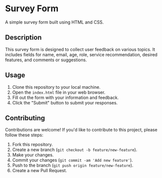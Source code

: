 # Survey Form

A simple survey form built using HTML and CSS.

## Description

This survey form is designed to collect user feedback on various topics. It includes fields for name, email, age, role, service recommendation, desired features, and comments or suggestions.

## Usage

1. Clone this repository to your local machine.
2. Open the `index.html` file in your web browser.
3. Fill out the form with your information and feedback.
4. Click the "Submit" button to submit your responses.

## Contributing

Contributions are welcome! If you'd like to contribute to this project, please follow these steps:

1. Fork this repository.
2. Create a new branch (`git checkout -b feature/new-feature`).
3. Make your changes.
4. Commit your changes (`git commit -am 'Add new feature'`).
5. Push to the branch (`git push origin feature/new-feature`).
6. Create a new Pull Request.